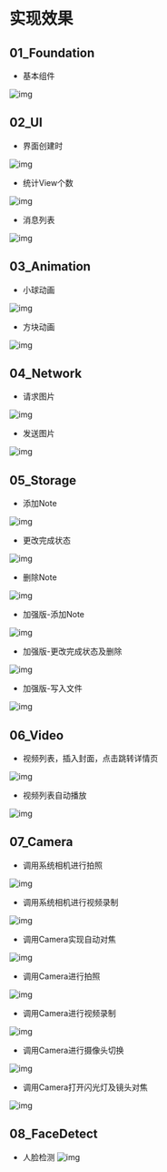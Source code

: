 # 实现效果

## 01_Foundation

* 基本组件

![img](././01_Foundation/pics/homework_20190118.gif)

## 02_UI

* 界面创建时

![img](./02_UI/pics/homework_exercise1_20190119.gif)

* 统计View个数

![img](./02_UI/pics/homework_exercise2_20190119.gif)

* 消息列表

![img](./02_UI/pics/homework_exercise3_20190119.gif)

## 03_Animation

* 小球动画

![img](./03_Animation/pics/homework_erercise1_20190121.gif)

* 方块动画

![img](./03_Animation/pics/homework_exercise2_20190121.gif)

## 04_Network

* 请求图片

![img](./04_Network/pics/chapter4_exercise1_20190122.gif)

* 发送图片

![img](./04_Network/pics/chapter4_exercise2_20190122.gif)

## 05_Storage

* 添加Note

![img](./05_Storage/pics/basic_homework_add_note.gif)

* 更改完成状态

![img](./05_Storage/pics/basic_homework_done_note.gif)

* 删除Note

![img](./05_Storage/pics/basic_homework_delete_note.gif)

* 加强版-添加Note

![img](./05_Storage/pics/enhanced_homework_add_note.gif)
    
* 加强版-更改完成状态及删除

![img](./05_Storage/pics/enhanced_homework_done_delete_note.gif)

* 加强版-写入文件

![img](./05_Storage/pics/enhanced_homework_write_file.gif)

## 06_Video

* 视频列表，插入封面，点击跳转详情页

![img](./06_Video/pics/homework_20190125_ShowVideos_And_Details.gif)

* 视频列表自动播放

![img](./06_Video/pics/homework_20190125_AutoDisplay.gif)


## 07_Camera

*  调用系统相机进行拍照

![img](./07_Camera/pics/homework_20190125_capturePhoto.gif)

*  调用系统相机进行视频录制

![img](./07_Camera/pics/homework_20190125_captureVideo.gif)
    
*  调用Camera实现自动对焦

![img](./07_Camera/pics/homework_20190125_autoFocus.gif)

*  调用Camera进行拍照

![img](./07_Camera/pics/homework_20190125_capturePhotoByCamera.gif)

*  调用Camera进行视频录制

![img](./07_Camera/pics/homework_20190125_captureVideoByCamera.gif)

*  调用Camera进行摄像头切换

![img](./07_Camera/pics/homework_20190125_ConvertCamera.gif)
    
*  调用Camera打开闪光灯及镜头对焦

![img](./07_Camera/pics/homework_20190125_FlASH_AND_ZOOM.gif)

## 08_FaceDetect

* 人脸检测
![img](./08_FaceDetect/pics/homework_20190126_facedetect.gif)


